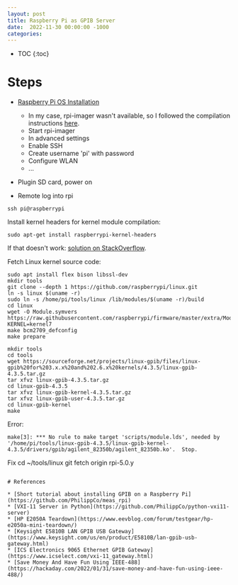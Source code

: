 ```yaml
---
layout: post
title: Raspberry Pi as GPIB Server
date:  2022-11-30 00:00:00 -1000
categories:
---
```


* TOC
{:toc}

# Steps

* [Raspberry Pi OS Installation](https://www.raspberrypi.com/documentation/computers/getting-started.html#installing-the-operating-system)

    * In my case, rpi-imager wasn't available, so I followed the compilation instructions 
      [here](https://github.com/raspberrypi/rpi-imager).
    * Start rpi-imager
    * In advanced settings
	* Enable SSH
	* Create username 'pi' with password
	* Configure WLAN
	* ...

* Plugin SD card, power on
* Remote log into rpi

```
ssh pi@raspberrypi
```

Install kernel headers for kernel module compilation:

```
sudo apt-get install raspberrypi-kernel-headers
```

If that doesn't work: [solution on StackOverflow](https://raspberrypi.stackexchange.com/questions/50240/missing-build-file-when-building-for-rtl8812au-driver).

Fetch Linux kernel source code:

```
sudo apt install flex bison libssl-dev
mkdir tools
git clone --depth 1 https://github.com/raspberrypi/linux.git
ln -s linux $(uname -r)
sudo ln -s /home/pi/tools/linux /lib/modules/$(uname -r)/build
cd linux
wget -O Module.symvers https://raw.githubusercontent.com/raspberrypi/firmware/master/extra/Module7.symvers
KERNEL=kernel7
make bcm2709_defconfig
make prepare
```

```
mkdir tools
cd tools
wget https://sourceforge.net/projects/linux-gpib/files/linux-gpib%20for%203.x.x%20and%202.6.x%20kernels/4.3.5/linux-gpib-4.3.5.tar.gz
tar xfvz linux-gpib-4.3.5.tar.gz
cd linux-gpib-4.3.5
tar xfvz linux-gpib-kernel-4.3.5.tar.gz
tar xfvz linux-gpib-user-4.3.5.tar.gz
cd linux-gpib-kernel
make
```

Error:

```
make[3]: *** No rule to make target 'scripts/module.lds', needed by '/home/pi/tools/linux-gpib-4.3.5/linux-gpib-kernel-4.3.5/drivers/gpib/agilent_82350b/agilent_82350b.ko'.  Stop.
```

Fix
cd ~/tools/linux
git fetch origin rpi-5.0.y
```

# References

* [Short tutorial about installing GPIB on a Raspberry Pi](https://github.com/PhilippCo/meas_rpi)
* [VXI-11 Server in Python](https://github.com/PhilippCo/python-vxi11-server)
* [HP E2050A Teardown](https://www.eevblog.com/forum/testgear/hp-e2050a-mini-teardown/)
* [Keysight E5810B LAN GPIB USB Gateway](https://www.keysight.com/us/en/product/E5810B/lan-gpib-usb-gateway.html)
* [ICS Electronics 9065 Ethernet GPIB Gateway](https://www.icselect.com/vxi-11_gateway.html)
* [Save Money And Have Fun Using IEEE-488](https://hackaday.com/2022/01/31/save-money-and-have-fun-using-ieee-488/)
